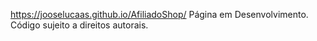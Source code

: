 https://jooselucaas.github.io/AfiliadoShop/ Página em Desenvolvimento. Código sujeito a direitos autorais.
